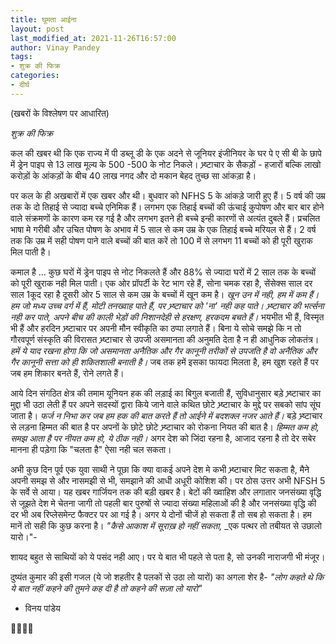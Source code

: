 ```yaml
---
title: घूमता आईना
layout: post
last_modified_at: 2021-11-26T16:57:00
author: Vinay Pandey
tags:
- शुक्र की फिक्र
categories:
- दीर्घ
---
```

(खबरों के विश्लेषण पर आधारित)

*शुक्र की फिक्र*

कल की खबर थी कि एक राज्य में पी डब्लू डी के एक अदने से जूनियर इंजीनियर के घर पे ए सी बी के छापे में ड्रेन पाइप से 13 लाख मूल्य के 500 -500 के नोट निकले। भ्र्ष्टाचार के सैकड़ों - हजारों बल्कि लाखो करोड़ों के आंकड़ों के बीच 40 लाख नगद और दो मकान  बेहद तुच्छ सा आंकड़ा है।  

पर कल के ही अखबारों में एक खबर और थी। बुधवार को NFHS 5 के आंकड़े जारी हुए हैं। 5 वर्ष की उम्र तक के दो तिहाई से ज्यादा बच्चे एनिमिक हैं। लगभग एक तिहाई बच्चों की ऊंचाई  कुपोषण और बार बार होने वाले संक्रमणों के कारण कम रह गई है और लगभग इतने ही बच्चे इन्ही कारणों से अत्यंत दुबले हैं। प्रचलित भाषा मे गरीबी और उचित पोषण के अभाव में 5 साल से कम उम्र के एक तिहाई बच्चे मरियल से हैं। 2 वर्ष तक कि उम्र में सही पोषण पाने वाले बच्चों की बात करें तो 100 में से लगभग 11 बच्चों को ही पूरी खुराक मिल पाती है।

कमाल है ... कुछ घरों में ड्रेन पाइप से नोट निकलते हैं और 88% से ज्यादा घरों में 2 साल तक के बच्चों को पूरी खुराक नही मिल पाती। एक ओर प्रॉपर्टी के रेट भाग रहे हैं, सोना चमक रहा है, सेंसेक्स साल दर साल 1कूद रहा है दूसरी ओर 5 साल से कम उम्र के बच्चों में खून कम है। *खून उन में नही, हम में कम हैं। हम जो मध्य उच्च वर्ग में हैं, मोटी तनख्वाह पाते हैं, पर भ्र्ष्टाचार को 'ना' नही कह पाते। भ्र्ष्टाचार की भर्त्सना नही कर पाते, अपने बीच की काली भेड़ों की निशानदेही से हरक्षण, हरकदम बचते हैं।* भयभीत भी हैं, विस्मृत भी हैं और हरदिन भ्र्ष्टाचार पर अपनी मौन स्वीकृति का ठप्पा लगाते हैं। बिना ये सोचे समझे कि न तो गौरवपूर्ण संस्कृति की विरासत भ्र्ष्टाचार से उपजी असमानता की अनुमति देता है न ही आधुनिक लोकतंत्र। *हमें ये याद रखना होगा कि जो असमानता अनैतिक और गैर कानूनी तरीकों से उपजति है वो अनैतिक और गैर कानूनी सत्ता को ही शकितशाली बनाती है।* जब तक हमें इसका फायदा मिलता है, हम खुश रहते हैं पर जब हम शिकार बनते हैं, रोने लगते हैं। 

आये दिन संगठित क्षेत्र की तमाम यूनियन हक की लड़ाई का बिगुल बजाती हैं, सुविधानुसार बड़े भ्र्ष्टाचार का मुद्दा भी उठा लेती हैं पर अपने सदस्यों द्वारा किये जाने वाले कथित छोटे भ्र्ष्टाचार के मुद्दे पर सबको सांप सूंघ जाता है। *फर्ज न निभा कर जब हम हक की बात करते हैं तो आईने में बदशक्ल नजर आते हैं।* बड़े भ्र्ष्टाचार से लड़ना हिम्मत की बात है पर अपनों के छोटे छोटे भ्र्ष्टाचार को रोकना नियत की बात है। *हिम्मत कम हो, समझ आता है पर नीयत कम हो, ये ठीक नही।* अगर देश को जिंदा रहना है, आजाद रहना है तो देर सबेर मानना ही पड़ेगा कि "चलता है" ऐसा नही चल सकता।

अभी कुछ दिन पूर्व एक युवा साथी ने पूछा कि क्या वाकई अपने देश मे कभी भ्र्ष्टाचार मिट सकता है, मैने अपनी समझ से और नासमझी से भी, समझाने की आधी अधूरी कोशिश की। पर ठोस उत्तर अभी NFSH 5 के सर्वे से आया। यह खबर गार्जियन तक की बड़ी खबर है। बेटों की ख्वाहिश और लगातार जनसंख्या वृद्धि से जूझते देश मे चेतना जागी तो पहली बार पुरुषों से ज्यादा संख्या महिलाओं की है और जनसंख्या वृद्धि की दर भी अब रिप्लेसमेन्ट फैक्टर  पर आ गई है। अगर ये दोनों चीजें हो सकता हैं तो सब हो सकता है। हम मानें तो सही कि कुछ करना है। 
_"कैसे आकाश में सूराख़ हो नहीं सकता,_
_एक पत्थर तो तबीयत से उछालो यारो।"-

शायद बहुत से साथियों को ये पसंद नही आए। पर ये बात भी पहले से पता है, सो उनकी नाराजगी भी मंजूर। 

दुष्यंत कुमार की इसी गजल (ये जो शहतीर है पलकों से उठा लो यारों) का अगला शेर है-
_"लोग कहते थे कि ये बात नहीं कहने की_
_तुमने कह दी है तो कहने की सज़ा लो यारो"_

- विनय पांडेय

🙏🙏🙏🙏


